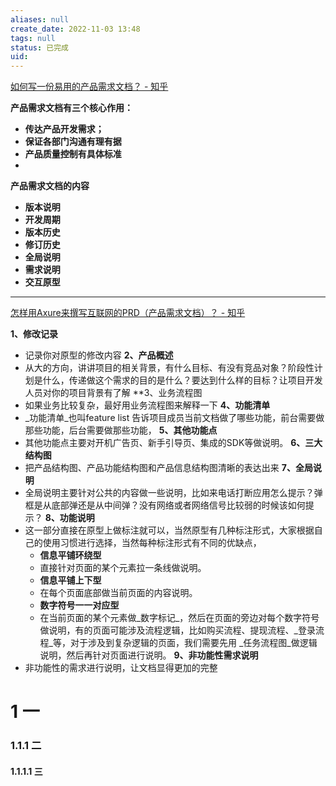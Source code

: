 ```yaml
---
aliases: null
create_date: 2022-11-03 13:48
tags: null
status: 已完成 
uid: 
---
```


[如何写一份易用的产品需求文档？ - 知乎](https://www.zhihu.com/question/29213027/answer/66180329)

**产品需求文档有三个核心作用：**
- **传达产品开发需求；**
- **保证各部门沟通有理有据**
- **产品质量控制有具体标准**
- 
**产品需求文档的内容**
- **版本说明**
- **开发周期**
- **版本历史**
- **修订历史**
- **全局说明**
- **需求说明**
- **交互原型**

---
[怎样用Axure来撰写互联网的PRD（产品需求文档）？ - 知乎](https://www.zhihu.com/question/21160163/answer/2230610342)

**1、修改记录**
- 记录你对原型的修改内容
**2、产品概述**
- 从大的方向，讲讲项目的相关背景，有什么目标、有没有竞品对象？阶段性计划是什么，传递做这个需求的目的是什么？要达到什么样的目标？让项目开发人员对你的项目背景有了解
**3、业务流程图
- 如果业务比较复杂，最好用业务流程图来解释一下
 **4、功能清单**
- _功能清单_也叫feature list 告诉项目成员当前文档做了哪些功能，前台需要做那些功能，后台需要做那些功能，
**5、其他功能点**
- 其他功能点主要对开机广告页、新手引导页、集成的SDK等做说明。
 **6、三大结构图**
- 把产品结构图、产品功能结构图和产品信息结构图清晰的表达出来
 **7、全局说明**
- 全局说明主要针对公共的内容做一些说明，比如来电话打断应用怎么提示？弹框是从底部弹还是从中间弹？没有网络或者网络信号比较弱的时候该如何提示？
 **8、功能说明**
- 这一部分直接在原型上做标注就可以，当然原型有几种标注形式，大家根据自己的使用习惯进行选择，当然每种标注形式有不同的优缺点，
	- **信息平铺环绕型**
	- 直接针对页面的某个元素拉一条线做说明。
	- **信息平铺上下型**
	- 在每个页面底部做当前页面的内容说明。
	- **数字符号一一对应型**
	- 在当前页面的某个元素做_数字标记_，然后在页面的旁边对每个数字符号做说明，有的页面可能涉及流程逻辑，比如购买流程、提现流程、_登录流程_等，对于涉及到复杂逻辑的页面，我们需要先用 _任务流程图_做逻辑说明，然后再针对页面进行说明。
**9、非功能性需求说明**
- 非功能性的需求进行说明，让文档显得更加的完整


# 1 一
### 1.1.1 二
#### 1.1.1.1 三